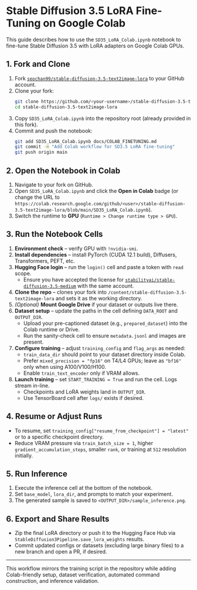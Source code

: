 # Stable Diffusion 3.5 LoRA Fine-Tuning on Google Colab

This guide describes how to use the `SD35_LoRA_Colab.ipynb` notebook to fine-tune Stable Diffusion 3.5 with LoRA adapters on Google Colab GPUs.

## 1. Fork and Clone

1. Fork [`seochan99/stable-diffusion-3.5-text2image-lora`](https://github.com/seochan99/stable-diffusion-3.5-text2image-lora) to your GitHub account.
2. Clone your fork:
   ```bash
   git clone https://github.com/<your-username>/stable-diffusion-3.5-text2image-lora.git
   cd stable-diffusion-3.5-text2image-lora
   ```
3. Copy `SD35_LoRA_Colab.ipynb` into the repository root (already provided in this fork).
4. Commit and push the notebook:
   ```bash
   git add SD35_LoRA_Colab.ipynb docs/COLAB_FINETUNING.md
   git commit -m "Add Colab workflow for SD3.5 LoRA fine-tuning"
   git push origin main
   ```

## 2. Open the Notebook in Colab

1. Navigate to your fork on GitHub.
2. Open `SD35_LoRA_Colab.ipynb` and click the **Open in Colab** badge (or change the URL to `https://colab.research.google.com/github/<user>/stable-diffusion-3.5-text2image-lora/blob/main/SD35_LoRA_Colab.ipynb`).
3. Switch the runtime to **GPU** (`Runtime > Change runtime type > GPU`).

## 3. Run the Notebook Cells

1. **Environment check** – verify GPU with `!nvidia-smi`.
2. **Install dependencies** – install PyTorch (CUDA 12.1 build), Diffusers, Transformers, PEFT, etc.
3. **Hugging Face login** – run the `login()` cell and paste a token with `read` scope.
   - Ensure you have accepted the license for [`stabilityai/stable-diffusion-3.5-medium`](https://huggingface.co/stabilityai/stable-diffusion-3.5-medium) with the same account.
4. **Clone the repo** – clones your fork into `/content/stable-diffusion-3.5-text2image-lora` and sets it as the working directory.
5. *(Optional)* **Mount Google Drive** if your dataset or outputs live there.
6. **Dataset setup** – update the paths in the cell defining `DATA_ROOT` and `OUTPUT_DIR`.
   - Upload your pre-captioned dataset (e.g., `prepared_dataset`) into the Colab runtime or Drive.
   - Run the sanity-check cell to ensure `metadata.jsonl` and images are present.
7. **Configure training** – adjust `training_config` and `flag_args` as needed:
   - `train_data_dir` should point to your dataset directory inside Colab.
   - Prefer `mixed_precision = "fp16"` on T4/L4 GPUs; leave as `"bf16"` only when using A100/V100/H100.
   - Enable `train_text_encoder` only if VRAM allows.
8. **Launch training** – set `START_TRAINING = True` and run the cell. Logs stream in-line.
   - Checkpoints and LoRA weights land in `OUTPUT_DIR`.
   - Use TensorBoard cell after `logs/` exists if desired.

## 4. Resume or Adjust Runs

- To resume, set `training_config["resume_from_checkpoint"] = "latest"` or to a specific checkpoint directory.
- Reduce VRAM pressure via `train_batch_size = 1`, higher `gradient_accumulation_steps`, smaller `rank`, or training at `512` resolution initially.

## 5. Run Inference

1. Execute the inference cell at the bottom of the notebook.
2. Set `base_model`, `lora_dir`, and prompts to match your experiment.
3. The generated sample is saved to `<OUTPUT_DIR>/sample_inference.png`.

## 6. Export and Share Results

- Zip the final LoRA directory or push it to the Hugging Face Hub via `StableDiffusion3Pipeline.save_lora_weights` results.
- Commit updated configs or datasets (excluding large binary files) to a new branch and open a PR, if desired.

---
This workflow mirrors the training script in the repository while adding Colab-friendly setup, dataset verification, automated command construction, and inference validation.
